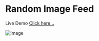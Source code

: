 # Random Image Feed

Live Demo [Click here...](https://vipul1432.github.io/50_days-of-Javascript-Challenge/Day48_Random%20Image%20Feed/)

![image](https://user-images.githubusercontent.com/81670997/174930296-21da6c20-c4d4-4731-a6db-59d376472e25.png)

